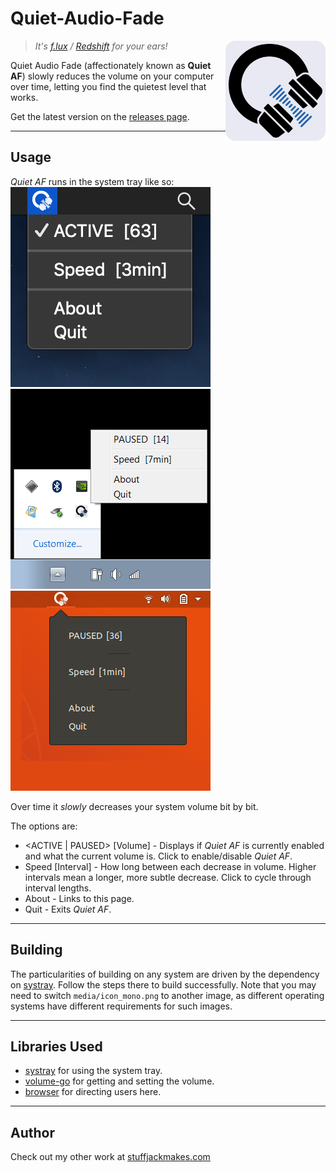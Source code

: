 # Quiet-Audio-Fade

<img src="./media/Quiet-Audio-Fade_logo.svg" width="160" height="160" alt="Quiet Audio Fade logo" align="right">

> *It's [f.lux](https://justgetflux.com) / [Redshift](http://jonls.dk/redshift/) for your ears!*

Quiet Audio Fade (affectionately known as **Quiet AF**) slowly reduces the volume on your computer over time, letting you find the quietest level that works.

Get the latest version on the [releases page]().

---

## Usage
*Quiet AF* runs in the system tray like so:
<img src="./media/screenshots/mac.png"><img src="./media/screenshots/windows.png"><img src="./media/screenshots/ubuntu.png">

Over time it *slowly* decreases your system volume bit by bit.  

The options are:
* <ACTIVE | PAUSED> [Volume] - Displays if *Quiet AF* is currently enabled and what the current volume is. Click to enable/disable *Quiet AF*.
* Speed [Interval] - How long between each decrease in volume. Higher intervals mean a longer, more subtle decrease. Click to cycle through interval lengths.
* About - Links to this page.
* Quit - Exits *Quiet AF*.

---

## Building
The particularities of building on any system are driven by the dependency on [systray](https://github.com/getlantern/systray). Follow the steps there to build successfully. Note that you may need to switch `media/icon_mono.png` to another image, as different operating systems have different requirements for such images.

---

## Libraries Used
* [systray](https://github.com/getlantern/systray) for using the system tray.
* [volume-go](https://github.com/itchyny/volume-go) for getting and setting the volume.
* [browser](https://github.com/pkg/browser) for directing users here.

---

## Author
Check out my other work at [stuffjackmakes.com](https://stuffjackmakes.com)